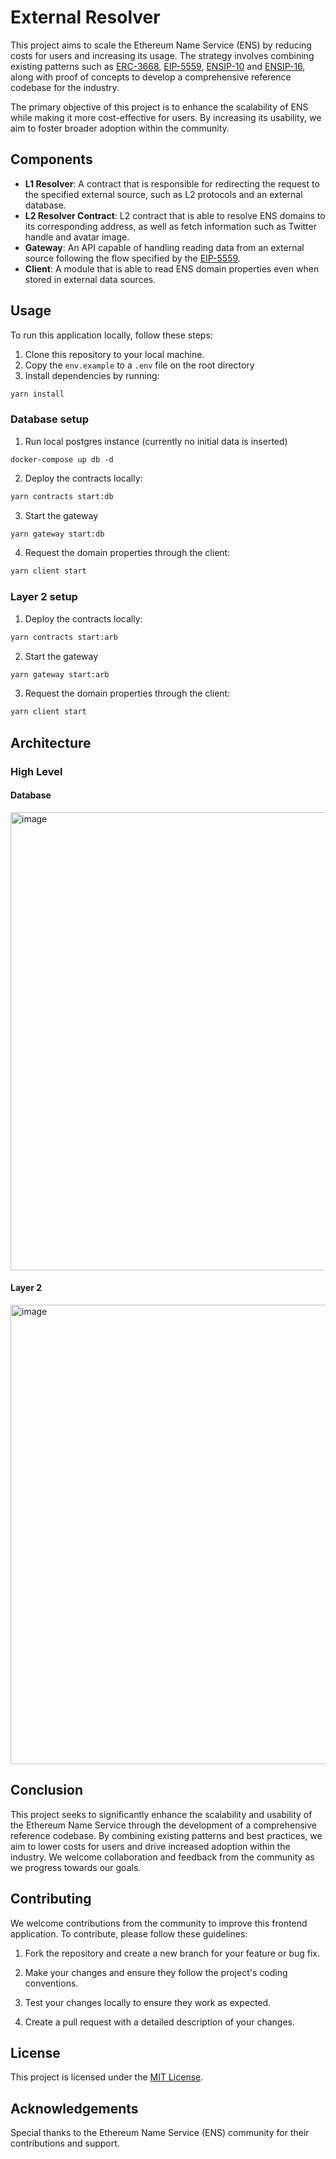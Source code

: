 # External Resolver

This project aims to scale the Ethereum Name Service (ENS) by reducing costs for users and increasing its usage. The strategy involves combining existing patterns such as [ERC-3668](https://eips.ethereum.org/EIPS/eip-3668), [EIP-5559](https://eips.ethereum.org/EIPS/eip-5559), [ENSIP-10](https://docs.ens.domains/ensip/10) and [ENSIP-16](https://docs.ens.domains/ensip/16), along with proof of concepts to develop a comprehensive reference codebase for the industry.

The primary objective of this project is to enhance the scalability of ENS while making it more cost-effective for users. By increasing its usability, we aim to foster broader adoption within the community.

## Components

* **L1 Resolver**: A contract that is responsible for redirecting the request to the specified external source, such as L2 protocols and an external database.
* **L2 Resolver Contract**: L2 contract that is able to resolve ENS domains to its corresponding address, as well as fetch information such as Twitter handle and avatar image.
* **Gateway**: An API capable of handling reading data from an external source following the flow specified by the [EIP-5559](https://eips.ethereum.org/EIPS/eip-5559).
* **Client**: A module that is able to read ENS domain properties even when stored in external data sources.

## Usage

To run this application locally, follow these steps:

1. Clone this repository to your local machine.
2. Copy the `env.example` to a `.env` file on the root directory
3. Install dependencies by running:

```bash
yarn install
```

### Database setup

1. Run local postgres instance (currently no initial data is inserted)

```shell
docker-compose up db -d
```

2. Deploy the contracts locally:

```bash
yarn contracts start:db
```

3. Start the gateway

```bash
yarn gateway start:db
```

4. Request the domain properties through the client:

```bash
yarn client start
```

### Layer 2 setup

1. Deploy the contracts locally:

```bash
yarn contracts start:arb
```

2. Start the gateway

```bash
yarn gateway start:arb
```

3. Request the domain properties through the client:

```bash
yarn client start
```

## Architecture

### High Level

#### Database

<img width="733" alt="image" src="https://github.com/blockful-io/external-resolver/assets/29408363/02882939-dd54-4fa7-a268-a817403ddd2d">

#### Layer 2

<img width="735" alt="image" src="https://github.com/blockful-io/external-resolver/assets/29408363/48306561-59b4-4ab7-b920-b9a8f50cb325">

## Conclusion

This project seeks to significantly enhance the scalability and usability of the Ethereum Name Service through the development of a comprehensive reference codebase. By combining existing patterns and best practices, we aim to lower costs for users and drive increased adoption within the industry. We welcome collaboration and feedback from the community as we progress towards our goals.

## Contributing

We welcome contributions from the community to improve this frontend application. To contribute, please follow these guidelines:

1. Fork the repository and create a new branch for your feature or bug fix.

2. Make your changes and ensure they follow the project's coding conventions.

3. Test your changes locally to ensure they work as expected.

4. Create a pull request with a detailed description of your changes.

## License

This project is licensed under the [MIT License](LICENSE).

## Acknowledgements

Special thanks to the Ethereum Name Service (ENS) community for their contributions and support.

